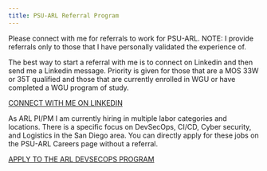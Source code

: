 ```yaml
---
title: PSU-ARL Referral Program
---
```


Please connect with me for referrals to work for PSU-ARL. NOTE: I provide referrals only to those that I have personally validated the experience of.

The best way to start a referral with me is to connect on Linkedin and then send me a Linkedin message. Priority is given for those that are a MOS 33W or 35T qualified and those that are currently enrolled in WGU or have completed a WGU program of study.

[CONNECT WITH ME ON LINKEDIN](https://www.linkedin.com/in/clarkemoyer/)

As ARL PI/PM I am currently hiring in multiple labor categories and locations. There is a specific focus on DevSecOps, CI/CD, Cyber security, and Logistics in the San Diego area.  You can directly apply for these jobs on the PSU-ARL Careers page without a referral.

[APPLY TO THE ARL DEVSECOPS PROGRAM](https://psu.wd1.myworkdayjobs.com/PSU_Staff?q=ARL&locations=b0858b72065c0154f935e400c501ef12)
